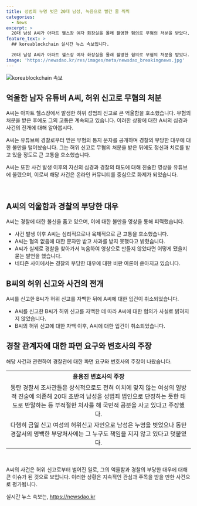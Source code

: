 ```yaml
---
title: 성범죄 누명 벗은 20대 남성, 녹음으로 빨간 줄 찍찍
categories:
  - News
excerpt: >
  20대 남성 A씨가 아파트 헬스장 여자 화장실을 몰래 촬영한 혐의로 무혐의 처분을 받았다. A씨는 경찰로부터 무혐의 통지를 유튜브에서 공개하며 고통을 호소했다. 또한, 자신의 억울함을 토로하며 경찰의 부당한 처사를 비판했다. 이에 대한 화성 동탄경찰서의 부당한 조사에 대한 비난과 관련하여 경찰서에 대한 파면 요구 서명운동이 전개되고 있다. 변호사는 경찰의 부당한 조사와 20대 남성에 대한 일방적 대우에 대해 국민적 공분을 일으키고 있다. (150자)
feature_text: >
  ## koreablockchain 실시간 뉴스 속보입니다.

  20대 남성 A씨가 아파트 헬스장 여자 화장실을 몰래 촬영한 혐의로 무혐의 처분을 받았다. A씨는 경찰로부터 무혐의 통지를 유튜브에서 공개하며 고통을 호소했다. 또한, 자신의 억울함을 토로하며 경찰의 부당한 처사를 비판했다. 이에 대한 화성 동탄경찰서의 부당한 조사에 대한 비난과 관련하여 경찰서에 대한 파면 요구 서명운동이 전개되고 있다. 변호사는 경찰의 부당한 조사와 20대 남성에 대한 일방적 대우에 대해 국민적 공분을 일으키고 있다. (150자)
image: 'https://newsdao.kr/res/images/meta/newsdao_breakingnews.jpg'
---
```


<p><img src="https://newsdao.kr/res/images/meta/newsdao_breakingnews.jpg" alt="koreablockchain 속보" /></p>

<h2 data-ke-size="size26">억울한 남자 유튜버 A씨, 허위 신고로 무혐의 처분</h2>

<p>A씨는 아파트 헬스장에서 발생한 허위 성범죄 신고로 큰 억울함을 호소했습니다. 무혐의 처분을 받은 후에도 그의 고통은 계속되고 있습니다. 이러한 상황에 대한 A씨의 심경과 사건의 전개에 대해 알아봅시다.</p>

<p data-ke-size="size16">A씨는 유튜브에 경찰로부터 받은 무혐의 통지 문자를 공개하며 경찰의 부당한 대우에 대한 불만을 털어놨습니다. 그는 허위 신고로 무혐의 처분을 받은 뒤에도 정신과 치료를 받고 있을 정도로 큰 고통을 호소했습니다.</p>

<p data-ke-size="size16">A씨는 또한 사건 발생 이후의 자신의 심경과 경찰의 태도에 대해 진술한 영상을 유튜브에 올렸으며, 이로써 해당 사건은 온라인 커뮤니티를 중심으로 화제가 되었습니다.</p>

<p data-ke-size="size16">&nbsp;</p>

<h2 data-ke-size="size24">A씨의 억울함과 경찰의 부당한 대우</h2>

<p>A씨는 경찰에 대한 불신을 품고 있으며, 이에 대한 불만을 영상을 통해 피력했습니다.</p>

<ul>
  <li>사건 발생 이후 A씨는 심리적으로나 육체적으로 큰 고통을 호소했습니다.</li>
  <li>A씨는 혐의 없음에 대한 문자만 받고 사과를 받지 못했다고 밝혔습니다.</li>
  <li>A씨가 실제로 경찰을 찾아가서 녹음하여 영상으로 만들지 않았다면 어떻게 됐을지 묻는 발언을 했습니다.</li>
  <li>네티즌 사이에서는 경찰의 부당한 대우에 대한 비판 여론이 쏟아지고 있습니다.</li>
</ul>

<h2 data-ke-size="size24">B씨의 허위 신고와 사건의 전개</h2>

<p>A씨를 신고한 B씨가 허위 신고를 자백한 뒤에 A씨에 대한 입건이 취소되었습니다.</p>

<ul>
  <li>A씨를 신고한 B씨가 허위 신고를 자백한 데 따라 A씨에 대한 혐의가 사실로 밝혀지지 않았습니다.</li>
  <li>B씨의 허위 신고에 대한 자백 이후, A씨에 대한 입건이 취소되었습니다.</li>
</ul>

<h2 data-ke-size="size24">경찰 관계자에 대한 파면 요구와 변호사의 주장</h2>

<p>해당 사건과 관련하여 경찰관에 대한 파면 요구와 변호사의 주장이 나왔습니다.</p>

<table>
  <tr>
    <td style="text-align: center; height: 17px;"><b>윤용진 변호사의 주장</b></td>
  </tr>
  <tr>
    <td style="text-align: center; height: 17px;">동탄 경찰서 조사관들은 상식적으로도 전혀 이치에 맞지 않는 여성의 일방적 진술에 의존해 20대 초반의 남성을 성범죄 범인으로 단정하는 듯한 태도로 반말하는 등 부적절한 처사를 해 국민적 공분을 사고 있다고 주장했다.</td>
  </tr>
  <tr>
    <td style="text-align: center; height: 17px;">다행히 금일 신고 여성의 허위신고 자인으로 남성은 누명을 벗었으나 동탄 경찰서의 명백한 부당처사에는 그 누구도 책임을 지지 않고 있다고 덧붙였다.</td>
  </tr>
</table>

<p data-ke-size="size16">&nbsp;</p>

<p>A씨의 사건은 허위 신고로부터 벌어진 일로, 그의 억울함과 경찰의 부당한 대우에 대해 큰 이슈가 된 것으로 보입니다. 이러한 상황은 지속적인 관심과 주목을 받을 만한 사건으로 평가됩니다.</p>
실시간 뉴스 속보는, <a href="https://newsdao.kr" rel="dofollow">https://newsdao.kr</a>


